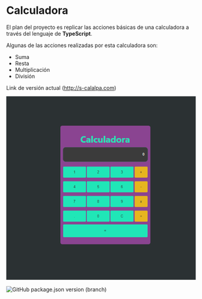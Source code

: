 # Calculadora
El plan del proyecto es replicar las acciones básicas de una calculadora a través del lenguaje de **TypeScript**.

Algunas de las acciones realizadas por esta calculadora son:
* Suma
* Resta
* Multiplicación
* División

Link de versión actual (http://s-calalpa.com)

![Imagen de la Calculadora](image.png)

![GitHub package.json version (branch)](https://img.shields.io/github/package-json/v/FrEaKAlL/Calculadora/master)
